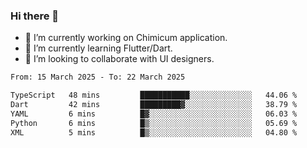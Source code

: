 ### Hi there 👋

<!--
**devcat37/devcat37** is a ✨ _special_ ✨ repository because its `README.md` (this file) appears on your GitHub profile.-->


- 🔭 I’m currently working on Chimicum application.
- 🌱 I’m currently learning Flutter/Dart.
- 👯 I’m looking to collaborate with UI designers.
<!-- - 🤔 I’m looking for help with ... -->

<!--START_SECTION:waka-->

```txt
From: 15 March 2025 - To: 22 March 2025

TypeScript   48 mins         ███████████░░░░░░░░░░░░░░   44.06 %
Dart         42 mins         █████████▓░░░░░░░░░░░░░░░   38.79 %
YAML         6 mins          █▓░░░░░░░░░░░░░░░░░░░░░░░   06.03 %
Python       6 mins          █▒░░░░░░░░░░░░░░░░░░░░░░░   05.69 %
XML          5 mins          █▒░░░░░░░░░░░░░░░░░░░░░░░   04.80 %
```

<!--END_SECTION:waka-->
